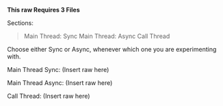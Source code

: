 **This raw Requires 3 Files**

Sections:  
> Main Thread: Sync
> Main Thread: Async
> Call Thread

Choose either Sync or Async, whenever which one you are experimenting with.

Main Thread Sync:
(Insert raw here)

Main Thread Async:
(Insert raw here)

Call Thread:
(Insert raw here)
